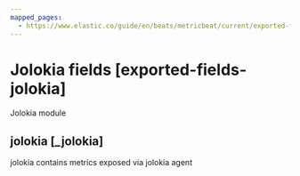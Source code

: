 ```yaml
---
mapped_pages:
  - https://www.elastic.co/guide/en/beats/metricbeat/current/exported-fields-jolokia.html
---
```


<!-- This file is generated! See scripts/generate_fields_docs.py -->

# Jolokia fields [exported-fields-jolokia]

Jolokia module

## jolokia [_jolokia]

jolokia contains metrics exposed via jolokia agent

